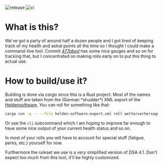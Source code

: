 ![release](https://github.com/benaryorg/dsa-cli/workflows/release/badge.svg)
![ci](https://github.com/benaryorg/dsa-cli/workflows/ci/badge.svg)

# What is this?

We've got a party of around half a dozen people and I got tired of keeping
track of my health and astral points all the time so I thought I could make a
command-line tool.
Commit
[*477abed*](https://github.com/benaryorg/dsa-cli/commit/477abedca0b561a6aee8b67ceaa106d4031e4523)
has some nice gauges and so on for tracking that, but I concentrated on making
rolls early on to put this thing to actual use.

# How to build/use it?

Building is done via *cargo* since this is a Rust project.
Most of the names and stuff are taken from the (German \*shudder\*) XML export
of the [Heldensoftware](https://www.helden-software.de/).
You can roll for something like that:

```bash
cargo run -q -- --file helden-software-export.xml roll wettervorhersage
```

Or use the `cli` subcommand which I am hoping to improve far enough to have
some nice output of your current health status and so on.

In most of your rolls you will have to account for special stuff (fatigue,
perks, etc.) yourself for now.

Furthermore the ruleset we use is a *very* simplified version of DSA 4.1.
Don't expect too much from this tool, it'll be highly customized.

